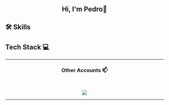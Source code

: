 <h2 align="center"> Hi, I'm Pedro👋 <br/> </h2> 

## 

## 🛠 Skills



<p align="center"> <samp>
  
  
## Tech Stack :computer:


____


<h3 align="center"> Other Accounts 📫 </h3>
<br />
<p align="center">
<a href="https://www.linkedin.com/in/pedro-ragni/"><img src="https://img.shields.io/badge/linkedin-%230077B5.svg?&style=for-the-badge&logo=linkedin&logoColor=white"/></a>
</p>

____
